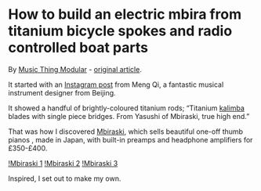 # How to build an electric mbira from titanium bicycle spokes and radio controlled boat parts
By [Music Thing Modular](http://musicthing.co.uk/) - [original article](https://medium.com/music-thing-modular-notes/how-to-build-an-electric-mbira-from-titanium-bicycle-spokes-and-radio-controlled-boat-parts-93d59a0ff584#.uihpc1cfw).

It started with an [Instagram post](https://www.instagram.com/p/BFlQoIkLvGrncUoQS8-B4Xms0ySK1vCWJMhbHw0/?taken-by=mengqimusic) from Meng Qi, a fantastic musical instrument designer from Beijing.

It showed a handful of brightly-coloured titanium rods; “Titanium [kalimba](https://www.instagram.com/explore/tags/kalimba/) blades with single piece bridges. From Yasushi of Mbiraski, true high end.”

That was how I discovered [Mbiraski](http://www.mbiraski.com/), which sells beautiful one-off thumb pianos , made in Japan, with built-in preamps and headphone amplifiers for £350-£400.

[!Mbiraski 1](https://cdn-images-1.medium.com/max/1600/1*rriYCEcBycmQPRHlVoOi2w.jpeg "Mbiraski")
[!Mbiraski 2](https://cdn-images-1.medium.com/max/800/1*ugAD53iOpYtr_S_kAOGwRA.jpeg "Mbiraski")
[!Mbiraski 3](https://cdn-images-1.medium.com/max/800/1*8XAsR8Hcw2JMOOJVsoZiUg.jpeg "Mbiraski")

Inspired, I set out to make my own.
